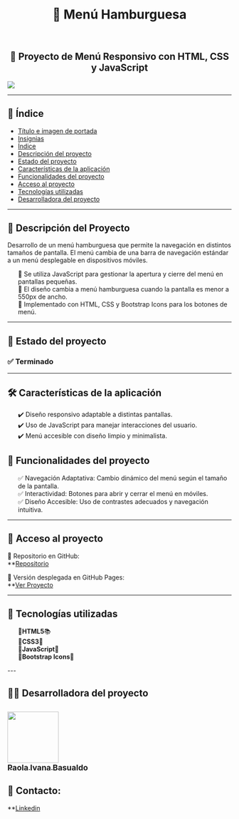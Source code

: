 <h1 id="titulo-e-imagen-de-portada" align="center">
  🍔 Menú Hamburguesa
</h1>  <br>

<h2 align="center">
  📌 Proyecto de Menú Responsivo con HTML, CSS y JavaScript
</h2>
<p id="insignias" align="left">
   <img src="https://img.shields.io/badge/STATUS-TERMINADO-blue">
</p>

---

## 📌 Índice

- [Título e imagen de portada](#titulo-e-imagen-de-portada)
- [Insignias](#insignias)
- [Índice](#-índice)
- [Descripción del proyecto](#-descripción-del-proyecto)
- [Estado del proyecto](#-estado-del-proyecto)
- [Características de la aplicación](#-características-de-la-aplicación)
- [Funcionalidades del proyecto](#-funcionalidades-del-proyecto)
- [Acceso al proyecto](#-acceso-al-proyecto)
- [Tecnologías utilizadas](#-tecnologías-utilizadas)
- [Desarrolladora del proyecto](#-desarrolladora-del-proyecto)

---

## 📖 Descripción del Proyecto

Desarrollo de un menú hamburguesa que permite la navegación en distintos tamaños de pantalla. El menú cambia de una barra de navegación estándar a un menú desplegable en dispositivos móviles.

<ul style="list-style-type: none;">
  <li>🔹 Se utiliza JavaScript para gestionar la apertura y cierre del menú en pantallas pequeñas.</li>
  <li>🔹 El diseño cambia a menú hamburguesa cuando la pantalla es menor a 550px de ancho.</li>
  <li>🔹 Implementado con HTML, CSS y Bootstrap Icons para los botones de menú.</li>
</ul>

---

## 🚧 Estado del proyecto  

<h3 align="left">
  ✅ Terminado
</h3>

---

## 🛠️ Características de la aplicación  

<ul style="list-style-type: none;">
  <li>✔️ Diseño responsivo adaptable a distintas pantallas.</li>
  <li>✔️ Uso de JavaScript para manejar interacciones del usuario.</li>
  <li>✔️ Menú accesible con diseño limpio y minimalista.</li>
</ul>

## 🔧 Funcionalidades del proyecto  

<ul style="list-style-type: none;">
  <li>✅ Navegación Adaptativa: Cambio dinámico del menú según el tamaño de la pantalla.</li>
  <li>✅ Interactividad: Botones para abrir y cerrar el menú en móviles.</li>
  <li>✅ Diseño Accesible: Uso de contrastes adecuados y navegación intuitiva.</li>
</ul>

---

## 📁 Acceso al proyecto  

🔗 Repositorio en GitHub:  
**[Repositorio](https://github.com/PaolaBasualdo/menu-hamburguesa)

🔗 Versión desplegada en GitHub Pages:  
**[Ver Proyecto](https://paolabasualdo.github.io/menu-hamburguesa/)  

---

## 🚀 Tecnologías utilizadas  

<ul style="list-style-type: none;">
  <li>🔹<strong>HTML5</strong>📚</li>
  <li>🔹<strong>CSS3</strong>💚</li>
  <li>🔹<strong>JavaScript</strong>💪</li>
  <li>🔹<strong>Bootstrap Icons</strong>📸</li>
</ul>
---

## 👩‍💻 Desarrolladora del proyecto  

[<img src="https://avatars.githubusercontent.com/u/117169838?v=4" width=115><br><sub>Paola Ivana Basualdo</sub>](https://github.com/PaolaBasualdo) 
---

## 📩 Contacto: 

**[Linkedin](https://www.linkedin.com/in/paola-ivana-basualdo/)



















